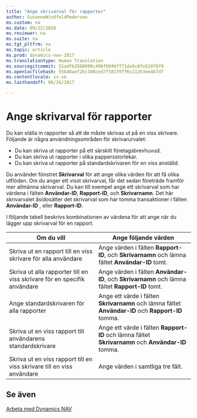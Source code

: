 ```yaml
---
title: "Ange skrivarval för rapporter"
author: SusanneWindfeldPedersen
ms.custom: na
ms.date: 09/22/2016
ms.reviewer: na
ms.suite: na
ms.tgt_pltfrm: na
ms.topic: article
ms.prod: dynamics-nav-2017
ms.translationtype: Human Translation
ms.sourcegitcommit: 51adfb3588099c496f0946ff71da5c6fe518f070
ms.openlocfilehash: 55b48aef2bc108ced7f581f0ff6c11263ee467df
ms.contentlocale: sv-se
ms.lasthandoff: 06/26/2017

---
```

    
# <a name="specify-printer-selection-for-reports"></a>Ange skrivarval för rapporter
Du kan ställa in rapporter så att de måste skrivas ut på en viss skrivare. Följande är några användningsområden för skrivarurvalet: 

- Du kan skriva ut rapporter på ett särskilt företagsbrevhuvud.
- Du kan skriva ut rapporter i olika pappersstorlekar.
- Du kan skriva ut rapporter på standardskrivaren för en viss anställd.

Du använder fönstret **Skrivarval** för att ange olika värden för att få olika utflöden. Om du anger ett visst skrivarval, får det sedan företräde framför mer allmänna skrivarval. Du kan till exempel ange ett skrivarval som har värdena i fälten **Användar-ID**, **Rapport-ID**, och **Skrivarnamn**. Det här skrivarvalet åsidosätter det skrivarval som har tomma transaktioner i fälten **Användar-ID** , eller **Rapport-ID**. 

I följande tabell beskrivs kombinationen av värdena för att ange när du lägger upp skrivarval för en rapport.

|Om du vill                                                 |Ange följande värden                                             |
|---------------------------------------------------|---------------------------------------------------------------------|
|Skriva ut en rapport till en viss skrivare för alla användare |Ange värden i fälten **Rapport-ID**, och **Skrivarnamn** och lämna fältet **Användar-ID** tomt.|
|Skriva ut alla rapporter till en viss skrivare för en specifik användare|Ange värden i fälten **Användar-ID**, och **Skrivarnamn** och lämna fältet **Rapport-ID** tomt.|
|Ange standardskrivaren för alla rapporter|Ange ett värde i fälten **Skrivarnamn** och lämna fältet **Användar-ID** och **Rapport-ID** tomma.|
|Skriva ut en viss rapport till användarens standardskrivare|Ange ett värde i fälten **Rapport-ID** och lämna fältet **Skrivarnamn** och **Användar-ID** tomma.|
|Skriva ut en viss rapport till en viss skrivare till en viss användare|Ange värden i samtliga tre fält.|

## <a name="see-also"></a>Se även
[Arbeta med Dynamics NAV](ui-work-product.md)

